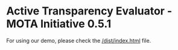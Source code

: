# Active Transparency Evaluator - MOTA Initiative 0.5.1

For using our demo, please check the [/dist/index.html](/dist/index.html) file.
